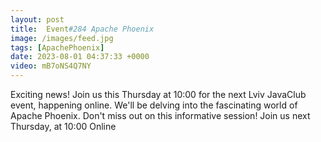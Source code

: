```yaml
---
layout: post
title:  Event#284 Apache Phoenix
image: /images/feed.jpg
tags: [ApachePhoenix]
date: 2023-08-01 04:37:33 +0000
video: mB7oNS4Q7NY
---
```


Exciting news! Join us this Thursday at 10:00 for the next Lviv JavaClub event, happening online. We'll be delving into the fascinating world of Apache Phoenix. Don't miss out on this informative session!
Join us next Thursday, at 10:00 Online
